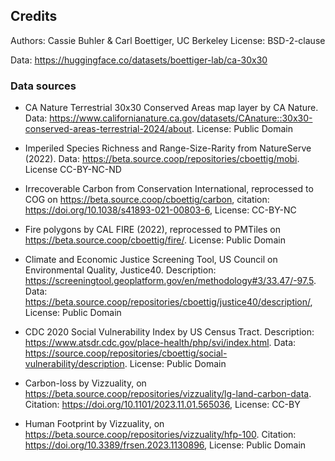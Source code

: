 ## Credits
Authors: Cassie Buhler & Carl Boettiger, UC Berkeley
License: BSD-2-clause

Data: https://huggingface.co/datasets/boettiger-lab/ca-30x30

### Data sources
- CA Nature Terrestrial 30x30 Conserved Areas map layer by CA Nature. Data: https://www.californianature.ca.gov/datasets/CAnature::30x30-conserved-areas-terrestrial-2024/about. License: Public Domain

- Imperiled Species Richness and Range-Size-Rarity from NatureServe (2022). Data: https://beta.source.coop/repositories/cboettig/mobi. License CC-BY-NC-ND

- Irrecoverable Carbon from Conservation International, reprocessed to COG on https://beta.source.coop/cboettig/carbon, citation: https://doi.org/10.1038/s41893-021-00803-6, License: CC-BY-NC

- Fire polygons by CAL FIRE (2022), reprocessed to PMTiles on https://beta.source.coop/cboettig/fire/. License: Public Domain

- Climate and Economic Justice Screening Tool, US Council on Environmental Quality, Justice40. Description: https://screeningtool.geoplatform.gov/en/methodology#3/33.47/-97.5. Data: https://beta.source.coop/repositories/cboettig/justice40/description/, License: Public Domain

- CDC 2020 Social Vulnerability Index by US Census Tract. Description: https://www.atsdr.cdc.gov/place-health/php/svi/index.html. Data: https://source.coop/repositories/cboettig/social-vulnerability/description. License: Public Domain

- Carbon-loss by Vizzuality, on https://beta.source.coop/repositories/vizzuality/lg-land-carbon-data. Citation: https://doi.org/10.1101/2023.11.01.565036, License: CC-BY

- Human Footprint by Vizzuality, on https://beta.source.coop/repositories/vizzuality/hfp-100.  Citation: https://doi.org/10.3389/frsen.2023.1130896, License: Public Domain